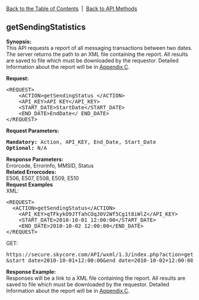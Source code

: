 <a href="/1.3/README.md">Back to the Table of Contents</a>&nbsp;&nbsp;|&nbsp;&nbsp;<a href="API_METHODS.md">Back to API Methods</a>
<h2>getSendingStatistics</h2>
<p><strong>Synopsis:</strong><br />
This API requests a report of all messaging transactions between two dates. The server returns
the path to an XML file containing the report. All results are saved to file which must be 
downloaded by the requestor. Detailed Information about the report will be 
in <a href="/1.3/CONTENTS/APPENDIX/APPENDIX_C.md">Appendix C</a>.  
<div><strong>Request:</strong></div>
<pre>&lt;REQUEST&gt;
    &lt;ACTION&gt;getSendingStatus &lt;/ACTION&gt;
    &lt;API_KEY&gt;API KEY&lt;/API_KEY&gt;
    &lt;START_DATE&gt;StartDate&lt;/START_DATE&gt;
    &lt;END_DATE&gt;EndDate&lt;/ END_DATE&gt;
&lt;/REQUEST&gt;</pre>
<div><strong>Request Parameters:</strong></div>
<pre><strong>Mandatory:</strong> Action, API_KEY, End_Date, Start_Date
<strong>Optional:</strong> N/A</pre>
<strong>Response Parameters:</strong><br />
Errorcode, Errorinfo, MMSID, Status<br>
<strong>Related Errorcodes: </strong><br />
E506, E507, E508, E509, E510
<div><strong>Request Examples</strong></div>
XML:
<pre>&lt;REQUEST&gt;
  &lt;ACTION&gt;getSendingStatus&lt;/ACTION&gt;
	&lt;API_KEY&gt;qTFkykO9JTfahCOqJ0V2Wf5Cg1t8iWlZ&lt;/API_KEY&gt;
	&lt;START_DATE&gt;2010-10-01 12:00:00&lt;/START_DATE&gt;
	&lt;END_DATE&gt;2010-10-02 12:00:00&lt;/END_DATE&gt;
&lt;/REQUEST&gt;</pre>
GET:
<pre>https://secure.skycore.com/API/wxml/1.3/index.php?action=getsendingstatus&api_key=qTFkykO9JTfahCOqJ0V2Wf5Cg1t8iWlZ
&start_date=2010-10-01+12:00:00&end_date=2010-10-02+12:00:00</pre>
<p><strong>Response Example:</strong><br />
Responses will be a link to a XML file containing the report. All results are saved to file which must be downloaded by the requestor. Detailed Information about the report will be in <a href="/1.3/CONTENTS/APPENDICES/APPENDIX_C.md">Appendix C</a>.</p>
